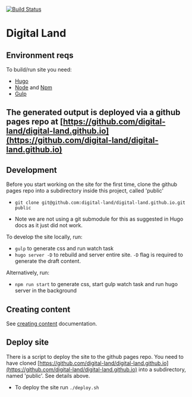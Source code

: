 [![Build Status](https://travis-ci.org/digital-land.svg?branch=master)](https://travis-ci.org/digital-land)

# Digital Land

## Environment reqs

To build/run site you need:

- [Hugo](https://gohugo.io)
- [Node](https://nodejs.org/en/) and [Npm](https://www.npmjs.com/)
- [Gulp](https://gulpjs.com/)


## The generated output is deployed via a github pages repo at [https://github.com/digital-land/digital-land.github.io](https://github.com/digital-land/digital-land.github.io)


## Development

Before you start working on the site for the first time, clone the github pages repo into a subdirectory inside
this project, called 'public'

- `git clone git@github.com:digital-land/digital-land.github.io.git public`

* Note we are not using a git submodule for this as suggested in Hugo docs as it just did not work.

To develop the site locally, run:

- `gulp` to generate css and run watch task
- `hugo server -D` to rebuild and server entire site. `-D` flag is required to generate the draft content.

Alternatively, run:

- `npm run start` to generate css, start gulp watch task and run hugo server in the background

## Creating content

See [creating content](CREATE-CONTENT.md) documentation.


## Deploy site

There is a script to deploy the site to the github pages repo. You need to have cloned [https://github.com/digital-land/digital-land.github.io](https://github.com/digital-land/digital-land.github.io) into a subdirectory, named 'public'. See details above.

- To deploy the site run `./deploy.sh`
